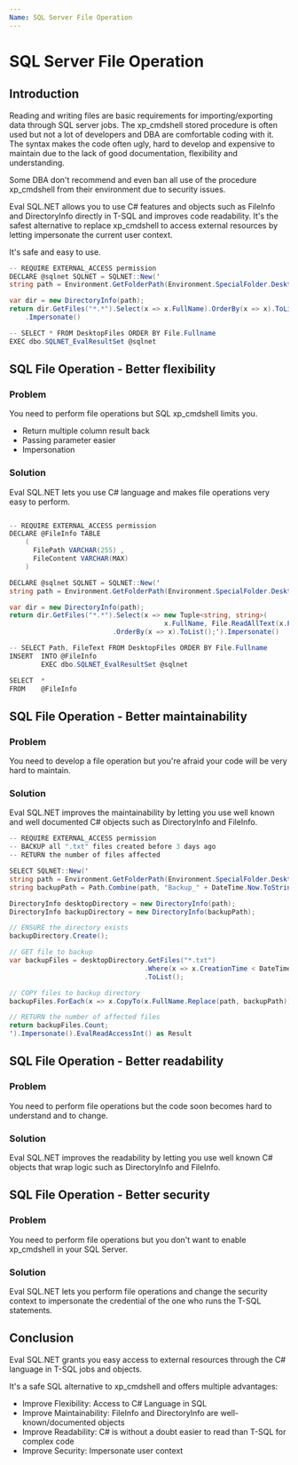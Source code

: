 ```yaml
---
Name: SQL Server File Operation
---
```


# SQL Server File Operation

## Introduction

Reading and writing files are basic requirements for importing/exporting data through SQL server jobs. The xp_cmdshell stored procedure is often used but not a lot of developers and DBA are comfortable coding with it. The syntax makes the code often ugly, hard to develop and expensive to maintain due to the lack of good documentation, flexibility and understanding.

Some DBA don't recommend and even ban all use of the procedure xp_cmdshell from their environment due to security issues.

Eval SQL.NET allows you to use C# features and objects such as FileInfo and DirectoryInfo directly in T-SQL and improves code readability. It's the safest alternative to replace xp_cmdshell to access external resources by letting impersonate the current user context.

It's safe and easy to use.


```csharp
-- REQUIRE EXTERNAL_ACCESS permission
DECLARE @sqlnet SQLNET = SQLNET::New('
string path = Environment.GetFolderPath(Environment.SpecialFolder.Desktop);

var dir = new DirectoryInfo(path);
return dir.GetFiles("*.*").Select(x => x.FullName).OrderBy(x => x).ToList();')
    .Impersonate()

-- SELECT * FROM DesktopFiles ORDER BY File.Fullname
EXEC dbo.SQLNET_EvalResultSet @sqlnet
```

## SQL File Operation - Better flexibility

### Problem

You need to perform file operations but SQL xp_cmdshell limits you.

 - Return multiple column result back
 - Passing parameter easier
 - Impersonation

### Solution

Eval SQL.NET lets you use C# language and makes file operations very easy to perform.


```csharp

-- REQUIRE EXTERNAL_ACCESS permission
DECLARE @FileInfo TABLE
    (
      FilePath VARCHAR(255) ,
      FileContent VARCHAR(MAX)
    )

DECLARE @sqlnet SQLNET = SQLNET::New('
string path = Environment.GetFolderPath(Environment.SpecialFolder.Desktop);

var dir = new DirectoryInfo(path);
return dir.GetFiles("*.*").Select(x => new Tuple<string, string>(
                                       x.FullName, File.ReadAllText(x.FullName)))
                          .OrderBy(x => x).ToList();').Impersonate()

-- SELECT Path, FileText FROM DesktopFiles ORDER BY File.Fullname
INSERT  INTO @FileInfo
        EXEC dbo.SQLNET_EvalResultSet @sqlnet

SELECT  *
FROM    @FileInfo

```


## SQL File Operation - Better maintainability

### Problem

You need to develop a file operation but you're afraid your code will be very hard to maintain.

### Solution

Eval SQL.NET improves the maintainability by letting you use well known and well documented C# objects such as DirectoryInfo and FileInfo.


```csharp
-- REQUIRE EXTERNAL_ACCESS permission
-- BACKUP all ".txt" files created before 3 days ago
-- RETURN the number of files affected

SELECT SQLNET::New('
string path = Environment.GetFolderPath(Environment.SpecialFolder.Desktop);
string backupPath = Path.Combine(path, "Backup_" + DateTime.Now.ToString("yyyyMMdd"));

DirectoryInfo desktopDirectory = new DirectoryInfo(path);
DirectoryInfo backupDirectory = new DirectoryInfo(backupPath);

// ENSURE the directory exists
backupDirectory.Create();

// GET file to backup
var backupFiles = desktopDirectory.GetFiles("*.txt")
                                  .Where(x => x.CreationTime < DateTime.Now.AddDays(-3))
                                  .ToList();

// COPY files to backup directory
backupFiles.ForEach(x => x.CopyTo(x.FullName.Replace(path, backupPath)));

// RETURN the number of affected files
return backupFiles.Count;
').Impersonate().EvalReadAccessInt() as Result

```

## SQL File Operation - Better readability

### Problem

You need to perform file operations but the code soon becomes hard to understand and to change.

### Solution

Eval SQL.NET improves the readability by letting you use well known C# objects that wrap logic such as DirectoryInfo and FileInfo.

## SQL File Operation - Better security

### Problem

You need to perform file operations but you don't want to enable xp_cmdshell in your SQL Server.

### Solution

Eval SQL.NET lets you perform file operations and change the security context to impersonate the credential of the one who runs the T-SQL statements.

## Conclusion

Eval SQL.NET grants you easy access to external resources through the C# language in T-SQL jobs and objects.

It's a safe SQL alternative to xp_cmdshell and offers multiple advantages:

 - Improve Flexibility: Access to C# Language in SQL
 - Improve Maintainability: FileInfo and DirectoryInfo are well-known/documented objects
 - Improve Readability: C# is without a doubt easier to read than T-SQL for complex code
 - Improve Security: Impersonate user context

